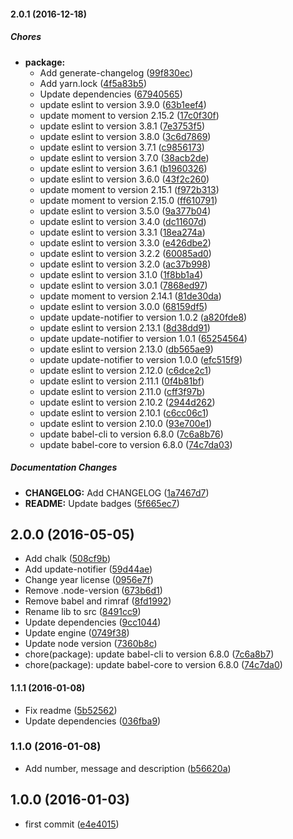 #### 2.0.1 (2016-12-18)

##### Chores

* **package:**
  * Add generate-changelog ([99f830ec](https://github.com/lgaticaq/bip-cli/commit/99f830ec3f9538074cc71cb2ad489ea74761b5b6))
  * Add yarn.lock ([4f5a83b5](https://github.com/lgaticaq/bip-cli/commit/4f5a83b5cd5c44e61fb1c599c8103fafd79b80fe))
  * Update dependencies ([67940565](https://github.com/lgaticaq/bip-cli/commit/6794056507046ef731cddb188fccb183e2d813c4))
  * update eslint to version 3.9.0 ([63b1eef4](https://github.com/lgaticaq/bip-cli/commit/63b1eef42ea8c87c043a48543b414bba1191e5d0))
  * update moment to version 2.15.2 ([17c0f30f](https://github.com/lgaticaq/bip-cli/commit/17c0f30f8c982f95c1dc362d6d1ffa7f43afdb7d))
  * update eslint to version 3.8.1 ([7e3753f5](https://github.com/lgaticaq/bip-cli/commit/7e3753f5ac8397f857aec878853a2d6b3900a0e9))
  * update eslint to version 3.8.0 ([3c6d7869](https://github.com/lgaticaq/bip-cli/commit/3c6d7869c751c048543e2fd1a74fd77b8bf489be))
  * update eslint to version 3.7.1 ([c9856173](https://github.com/lgaticaq/bip-cli/commit/c98561732e44cf712f13eb88746595938fc6e861))
  * update eslint to version 3.7.0 ([38acb2de](https://github.com/lgaticaq/bip-cli/commit/38acb2de2fa86344da1845684f89677dd9e5b286))
  * update eslint to version 3.6.1 ([b1960326](https://github.com/lgaticaq/bip-cli/commit/b1960326bb5c5483d808a044a4de72f94b5835f3))
  * update eslint to version 3.6.0 ([43f2c260](https://github.com/lgaticaq/bip-cli/commit/43f2c26074b38db4e00b51625e22d5cdaa80c10a))
  * update moment to version 2.15.1 ([f972b313](https://github.com/lgaticaq/bip-cli/commit/f972b313aa3ed4457d938039f62ed9104a3c94b2))
  * update moment to version 2.15.0 ([ff610791](https://github.com/lgaticaq/bip-cli/commit/ff61079174f520d6f3d633a9be0d0fd8000c045b))
  * update eslint to version 3.5.0 ([9a377b04](https://github.com/lgaticaq/bip-cli/commit/9a377b04fa864cf9b91cea26232405807a066549))
  * update eslint to version 3.4.0 ([dc11607d](https://github.com/lgaticaq/bip-cli/commit/dc11607d834a97fbabbbfb9a4805d60881f25519))
  * update eslint to version 3.3.1 ([18ea274a](https://github.com/lgaticaq/bip-cli/commit/18ea274aab7d2aeb6a4e19078db38fb5d96badfb))
  * update eslint to version 3.3.0 ([e426dbe2](https://github.com/lgaticaq/bip-cli/commit/e426dbe23095716a0382a405ad2cbc4446e3fdf0))
  * update eslint to version 3.2.2 ([60085ad0](https://github.com/lgaticaq/bip-cli/commit/60085ad0a4a5a4efcc001675b1ba66a2c97c3838))
  * update eslint to version 3.2.0 ([ac37b998](https://github.com/lgaticaq/bip-cli/commit/ac37b998805261861902369b1111477138cb373b))
  * update eslint to version 3.1.0 ([1f8bb1a4](https://github.com/lgaticaq/bip-cli/commit/1f8bb1a4e5e6a9c469340f3ad9202e204dca2c87))
  * update eslint to version 3.0.1 ([7868ed97](https://github.com/lgaticaq/bip-cli/commit/7868ed973d9bf930b274d785192b6aa6148e91d7))
  * update moment to version 2.14.1 ([81de30da](https://github.com/lgaticaq/bip-cli/commit/81de30da520c60ec72a778110767a2c5d788d893))
  * update eslint to version 3.0.0 ([68159df5](https://github.com/lgaticaq/bip-cli/commit/68159df51a485670e94e7db7e6c6f2d6ae4455ab))
  * update update-notifier to version 1.0.2 ([a820fde8](https://github.com/lgaticaq/bip-cli/commit/a820fde8339b73aeb07d607c6d0941022df74a2a))
  * update eslint to version 2.13.1 ([8d38dd91](https://github.com/lgaticaq/bip-cli/commit/8d38dd91ddbd5127bff5edefc5386d2456b8aea4))
  * update update-notifier to version 1.0.1 ([65254564](https://github.com/lgaticaq/bip-cli/commit/652545649d0881a76ef07dff1ea77f54c2a0e492))
  * update eslint to version 2.13.0 ([db565ae9](https://github.com/lgaticaq/bip-cli/commit/db565ae91a873c515a220748ff632c8b74fa03e9))
  * update update-notifier to version 1.0.0 ([efc515f9](https://github.com/lgaticaq/bip-cli/commit/efc515f92f1860269d3344f9ee5eec1809251503))
  * update eslint to version 2.12.0 ([c6dce2c1](https://github.com/lgaticaq/bip-cli/commit/c6dce2c190aaee5ad9abdd88eb14bc9e8443a980))
  * update eslint to version 2.11.1 ([0f4b81bf](https://github.com/lgaticaq/bip-cli/commit/0f4b81bf9a7d2284cbb838bec931f1d434606d17))
  * update eslint to version 2.11.0 ([cff3f97b](https://github.com/lgaticaq/bip-cli/commit/cff3f97b4d66a4332ee10244acc94277caeb893a))
  * update eslint to version 2.10.2 ([2944d262](https://github.com/lgaticaq/bip-cli/commit/2944d2627d9fca7a4ded9680c321d8ffc7cef6a0))
  * update eslint to version 2.10.1 ([c6cc06c1](https://github.com/lgaticaq/bip-cli/commit/c6cc06c18fe30f42cf4f5320d0bfc532f94f24af))
  * update eslint to version 2.10.0 ([93e700e1](https://github.com/lgaticaq/bip-cli/commit/93e700e16e62cb524323ec4e06b434c925535b75))
  * update babel-cli to version 6.8.0 ([7c6a8b76](https://github.com/lgaticaq/bip-cli/commit/7c6a8b764a6da48b3c6b463d9e624315d21f1eb0))
  * update babel-core to version 6.8.0 ([74c7da03](https://github.com/lgaticaq/bip-cli/commit/74c7da037fb30fd9754232017550f8656a604be8))

##### Documentation Changes

* **CHANGELOG:** Add CHANGELOG ([1a7467d7](https://github.com/lgaticaq/bip-cli/commit/1a7467d740984206afdda7d28f45abb1dc7077d9))
* **README:** Update badges ([5f665ec7](https://github.com/lgaticaq/bip-cli/commit/5f665ec730d9dfb5930a780f4041d5c95d42737f))

## 2.0.0 (2016-05-05)

* Add chalk ([508cf9b](https://github.com/lgaticaq/bip-cli/commit/508cf9b))
* Add update-notifier ([59d44ae](https://github.com/lgaticaq/bip-cli/commit/59d44ae))
* Change year license ([0956e7f](https://github.com/lgaticaq/bip-cli/commit/0956e7f))
* Remove .node-version ([673b6d1](https://github.com/lgaticaq/bip-cli/commit/673b6d1))
* Remove babel and rimraf ([8fd1992](https://github.com/lgaticaq/bip-cli/commit/8fd1992))
* Rename lib to src ([8491cc9](https://github.com/lgaticaq/bip-cli/commit/8491cc9))
* Update dependencies ([9cc1044](https://github.com/lgaticaq/bip-cli/commit/9cc1044))
* Update engine ([0749f38](https://github.com/lgaticaq/bip-cli/commit/0749f38))
* Update node version ([7360b8c](https://github.com/lgaticaq/bip-cli/commit/7360b8c))
* chore(package): update babel-cli to version 6.8.0 ([7c6a8b7](https://github.com/lgaticaq/bip-cli/commit/7c6a8b7))
* chore(package): update babel-core to version 6.8.0 ([74c7da0](https://github.com/lgaticaq/bip-cli/commit/74c7da0))

#### 1.1.1 (2016-01-08)

* Fix readme ([5b52562](https://github.com/lgaticaq/bip-cli/commit/5b52562))
* Update dependencies ([036fba9](https://github.com/lgaticaq/bip-cli/commit/036fba9))

### 1.1.0 (2016-01-08)

* Add number, message and description ([b56620a](https://github.com/lgaticaq/bip-cli/commit/b56620a))

## 1.0.0 (2016-01-03)

* first commit ([e4e4015](https://github.com/lgaticaq/bip-cli/commit/e4e4015))
